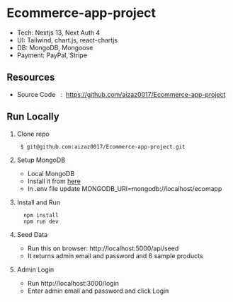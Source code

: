 # Ecommerce-app-project

- Tech: Nextjs 13, Next Auth 4
- UI: Tailwind, chart.js, react-chartjs
- DB: MongoDB, Mongoose
- Payment: PayPal, Stripe


## Resources
- Source Code   :  https://github.com/aizaz0017/Ecommerce-app-project



## Run Locally

1. Clone repo

   ```shell
    $ git@github.com:aizaz0017/Ecommerce-app-project.git
   ```


2. Setup MongoDB

   - Local MongoDB
   - Install it from [here](https://www.mongodb.com/try/download/community)
   - In .env file update MONGODB_URI=mongodb://localhost/ecomapp

4. Install and Run

   ```shell
     npm install
     npm run dev
   ```

5. Seed Data

   - Run this on browser: http://localhost:5000/api/seed
   - It returns admin email and password and 6 sample products

6. Admin Login

   - Run http://localhost:3000/login
   - Enter admin email and password and click Login